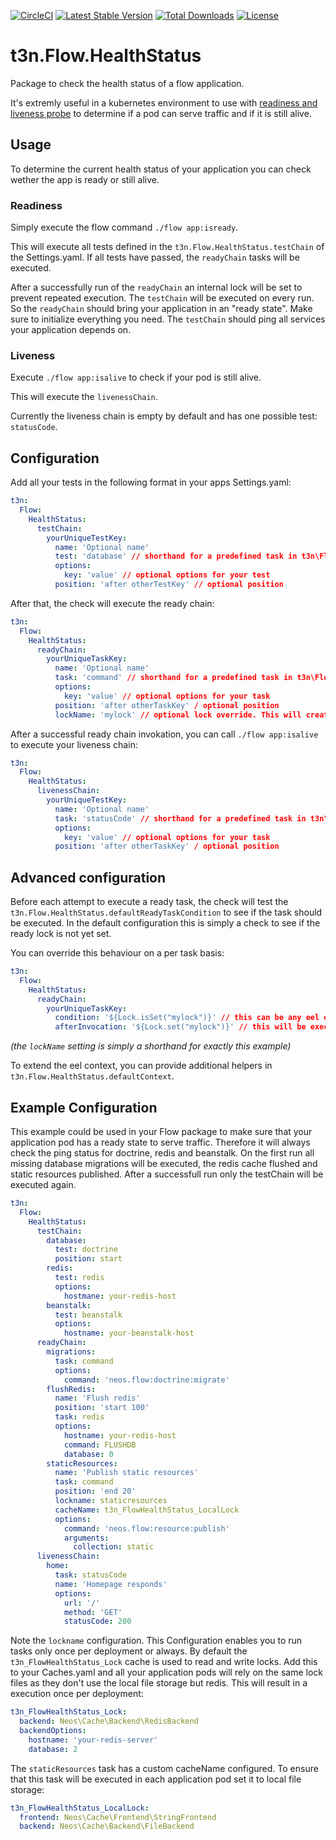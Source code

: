 [![CircleCI](https://circleci.com/gh/t3n/flow-healthstatus.svg?style=svg)](https://circleci.com/gh/t3n/flow-healthstatus) [![Latest Stable Version](https://poser.pugx.org/t3n/flow-healthstatus/v/stable)](https://packagist.org/packages/t3n/flow-healthstatus) [![Total Downloads](https://poser.pugx.org/t3n/flow-healthstatus/downloads)](https://packagist.org/packages/t3n/flow-healthstatus) [![License](https://poser.pugx.org/t3n/flow-healthstatus/license)](https://packagist.org/packages/t3n/flow-healthstatus)

# t3n.Flow.HealthStatus

Package to check the health status of a flow application.

It's extremly useful in a kubernetes environment to use with [readiness and liveness probe](https://kubernetes.io/docs/tasks/configure-pod-container/configure-liveness-readiness-probes/)
to determine if a pod can serve traffic and if it is still alive.

## Usage

To determine the current health status of your application you can check wether the app is ready or still alive.

### Readiness

Simply execute the flow command `./flow app:isready`.

This will execute all tests defined in the `t3n.Flow.HealthStatus.testChain` of the Settings.yaml.
If all tests have passed, the `readyChain` tasks will be executed.

After a successfully run of the `readyChain` an internal lock will be set to prevent repeated execution. The `testChain` will be executed on every run.
So the `readyChain` should bring your application in an "ready state". Make sure to initialize everything you need.
The `testChain` should ping all services your application depends on.

### Liveness

Execute `./flow app:isalive` to check if your pod is still alive.

This will execute the `livenessChain`.

Currently the liveness chain is empty by default and has one possible test: `statusCode`.

## Configuration

Add all your tests in the following format in your apps Settings.yaml:

```yaml
t3n:
  Flow:
    HealthStatus:
      testChain:
        yourUniqueTestKey:
          name: 'Optional name'
          test: 'database' // shorthand for a predefined task in t3n\Flow\HealthStatus\Test\*.Test or a full qualified class name
          options:
            key: 'value' // optional options for your test
          position: 'after otherTestKey' // optional position
```

After that, the check will execute the ready chain:

```yaml
t3n:
  Flow:
    HealthStatus:
      readyChain:
        yourUniqueTaskKey:
          name: 'Optional name'
          task: 'command' // shorthand for a predefined task in t3n\Flow\HealthStatus\Task\*.Task or a full qualified class name
          options:
            key: 'value' // optional options for your task
          position: 'after otherTaskKey' / optional position
          lockName: 'mylock' // optional lock override. This will create a lock for this task only and ignore the global lock
```

After a successful ready chain invokation, you can call `./flow app:isalive` to execute your liveness chain:

```yaml
t3n:
  Flow:
    HealthStatus:
      livenessChain:
        yourUniqueTestKey:
          name: 'Optional name'
          task: 'statusCode' // shorthand for a predefined task in t3n\Flow\HealthStatus\LivenessTest\*.Test or a full qualified class name
          options:
            key: 'value' // optional options for your task
          position: 'after otherTaskKey' / optional position
```

## Advanced configuration

Before each attempt to execute a ready task,
the check will test the `t3n.Flow.HealthStatus.defaultReadyTaskCondition` to see if the task should be executed.
In the default configuration this is simply a check to see if the ready lock is not yet set.

You can override this behaviour on a per task basis:

```yaml
t3n:
  Flow:
    HealthStatus:
      readyChain:
        yourUniqueTaskKey:
          condition: '${Lock.isSet("mylock")}' // this can be any eel expression
          afterInvocation: '${Lock.set("mylock")}' // this will be executed after a successfull invocation
```

_(the `lockName` setting is simply a shorthand for exactly this example)_

To extend the eel context, you can provide additional helpers in `t3n.Flow.HealthStatus.defaultContext`.

## Example Configuration

This example could be used in your Flow package to make sure that your application pod has a ready state
to serve traffic. Therefore it will always check the ping status for doctrine, redis and beanstalk.
On the first run all missing database migrations will be executed, the redis cache flushed and static resources published.
After a successfull run only the testChain will be executed again.

```yaml
t3n:
  Flow:
    HealthStatus:
      testChain:
        database:
          test: doctrine
          position: start
        redis:
          test: redis
          options:
            hostmane: your-redis-host
        beanstalk:
          test: beanstalk
          options:
            hostname: your-beanstalk-host
      readyChain:
        migrations:
          task: command
          options:
            command: 'neos.flow:doctrine:migrate'
        flushRedis:
          name: 'Flush redis'
          position: 'start 100'
          task: redis
          options:
            hostname: your-redis-host
            command: FLUSHDB
            database: 0
        staticResources:
          name: 'Publish static resources'
          task: command
          position: 'end 20'
          lockname: staticresources
          cacheName: t3n_FlowHealthStatus_LocalLock
          options:
            command: 'neos.flow:resource:publish'
            arguments:
              collection: static
      livenessChain:
        home:
          task: statusCode
          name: 'Homepage responds'
          options:
            url: '/'
            method: 'GET'
            statusCode: 200
```

Note the `lockname` configuration. This Configuration enables you to run tasks only once per deployment or always.
By default the `t3n_FlowHealthStatus_Lock` cache is used to read and write locks. Add this to your Caches.yaml and all your application pods will
rely on the same lock files as they don't use the local file storage but redis. This will result in a execution once per deployment:

```yaml
t3n_FlowHealthStatus_Lock:
  backend: Neos\Cache\Backend\RedisBackend
  backendOptions:
    hostname: 'your-redis-server'
    database: 2
```

The `staticResources` task has a custom cacheName configured. To ensure that this task will be executed in each application pod set it to local file storage:

```yaml
t3n_FlowHealthStatus_LocalLock:
  frontend: Neos\Cache\Frontend\StringFrontend
  backend: Neos\Cache\Backend\FileBackend
```
